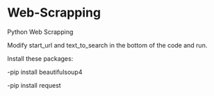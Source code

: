 # Web-Scrapping
Python Web Scrapping

Modify start_url and text_to_search in the bottom of the code and run.

Install these packages:

  -pip install beautifulsoup4

  -pip install request

